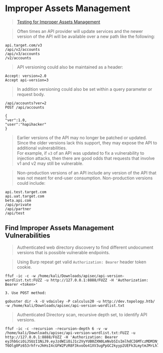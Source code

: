 # Improper Assets Management  

>[Testing for Improper Assets Management](https://university.apisec.ai/products/api-penetration-testing/categories/2150251354/posts/2157505650)  

>Often times an API provider will update services and the newer version of the API will be available over a new path like the following:

```
api.target.com/v3
/api/v2/accounts
/api/v3/accounts
/v2/accounts
```  

>API versioning could also be maintained as a header:

```
Accept: version=2.0
Accept api-version=3
```  

>In addition versioning could also be set within a query parameter or request body.

```
/api/accounts?ver=2
POST /api/accounts

{
"ver":1.0,
"user":"hapihacker"
}
```  

>Earlier versions of the API may no longer be patched or updated. Since the older versions lack this support, they may expose the API to additional vulnerabilities.  
>For example, if `v3` of an API was updated to fix a vulnerability to injection attacks, then there are good odds that requests that involve v1 and v2 may still be vulnerable. 

>Non-production versions of an API include any version of the API that was not meant for end-user consumption. Non-production versions could include:  

```
api.test.target.com
api.uat.target.com
beta.api.com
/api/private
/api/partner
/api/test
```  

## Find Improper Assets Management Vulnerabilities  

>Authenticated web directory discovery to find different undocument versions that is possible vulnerable endpoints.

>Using Burp repeat get valid `Authorization: Bearer` header token cookie.  

```
ffuf -ic -c -w /home/kali/Downloads/apisec/api-version-wordlist.txt:FUZZ -u http://127.0.0.1:8888/FUZZ -H 'Authorization: Bearer <token>'

3. Use POST method:

gobuster dir -k -U vdaisley -P calculus20 -u http://dev.topology.htb/ -w /home/kali/Downloads/apisec/api-version-wordlist.txt

```  

>Authenticated Directory scan, recursive depth set, to identify API versions.  

```
ffuf -ic -c -recursion -recursion-depth 6 -v -w /home/kali/Downloads/apisec/api-version-wordlist.txt:FUZZ -u http://127.0.0.1:8888/FUZZ -H 'Authorization: Bearer eyJhbGciOiJSUzI1NiJ9.eyJzdWIiOiJ1c2VyYUB0ZXN0LmNvbSIsImlhdCI6MTczMDM3NjE4MywiZXhwIjoxNzMwOTgwOTgzLCJyb2xlIjoidXNlciJ9.riFfmYqEru802VuvHc-T6Olg0Pz653rhfrvJkHsI4cGFW2PzR8F3kvoOo41XV3ugPpGC2kyyp2UEFk3LmytmJMrLh7qtJc8LJPpkLf8w_WhhWia9KAARanx_6sN_DmkWVaRTg2a84vCb4Ex6B4AQtVu758ZfHnCRPSqyZ1MmkJXAndIcp5NjEYm89YQqLn6jDlLwEgXMAeg8x86D6mtHNfR2vxdtZXYVy2AQNgIJmiQRGA_VkLSlTdDif1_gs8Qg1oLjXtZXiqKlTB55BqB5pqQXVIaO6JtcpI1yTB_ZahQ_Y9vCqWvH02X0_G5Cb0Jo7tPBEOm_vLDKmr4ChPLUcQ'
```